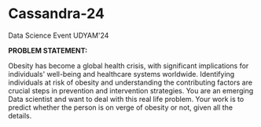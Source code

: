 # Cassandra-24
Data Science Event UDYAM'24



**PROBLEM STATEMENT:**

Obesity has become a global health crisis, with significant implications for individuals' well-being and healthcare systems worldwide. Identifying individuals at risk of obesity and understanding the contributing factors are crucial steps in prevention and intervention strategies. You are an emerging Data scientist and want to deal with this real life problem. Your work is to predict whether the person is on verge of obesity or not, given all the details.


